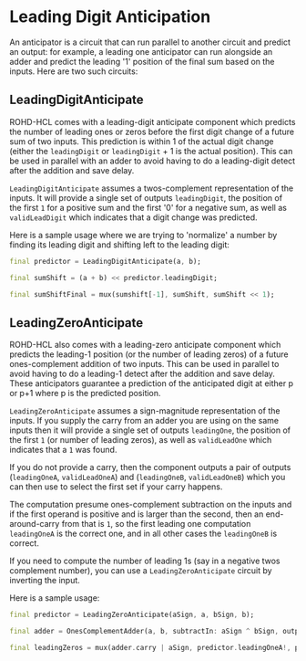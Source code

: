 # Leading Digit Anticipation

An anticipator is a circuit that can run parallel to another circuit and predict an output: for example, a leading one anticipator can run alongside an adder and predict the leading '1' position of the final sum based on the inputs.  Here are two such circuits:

## LeadingDigitAnticipate

ROHD-HCL comes with a leading-digit anticipate component which predicts the number of leading ones or zeros before the first digit change of a future sum of two inputs.  This prediction is within 1 of the actual digit change (either the `leadingDigit` or `leadingDigit` + 1 is the actual position). This can be used in parallel with an adder to avoid having to do a leading-digit detect after the addition and save delay.

`LeadingDigitAnticipate` assumes a twos-complement representation of the inputs. It will provide a single set of outputs `leadingDigit`, the position of the first `1` for a positive sum and the first '0' for a negative sum, as well as `validLeadDigit` which indicates that a digit change was predicted.  

Here is a sample usage where we are trying to 'normalize' a number by finding its leading digit and shifting left to the leading
digit:

```dart
final predictor = LeadingDigitAnticipate(a, b);

final sumShift = (a + b) << predictor.leadingDigit;

final sumShiftFinal = mux(sumshift[-1], sumShift, sumShift << 1);
```

## LeadingZeroAnticipate

ROHD-HCL also comes with a leading-zero anticipate component which predicts the leading-1 position (or the number of leading zeros) of a future ones-complement addition of two inputs. This can be used in parallel to avoid having to do a leading-1 detect after the addition and save delay. These anticipators guarantee a prediction of the anticipated digit at either p or p+1 where p is the predicted position.

`LeadingZeroAnticipate` assumes a sign-magnitude representation of the inputs.  If you supply the carry from an adder you are using on the same inputs then it will provide a single set of outputs `leadingOne`, the position of the first `1` (or number of leading zeros), as well as `validLeadOne` which indicates that a `1` was found.  

If you do not provide a carry, then the component outputs a pair of outputs (`leadingOneA`, `validLeadOneA`) and (`leadingOneB`, `validLeadOneB`) which you can then use to select the first set if your carry happens.

The computation presume ones-complement subtraction on the inputs and if the first operand is positive and is larger than the second, then an end-around-carry from that is `1`, so the first leading one computation `leadingOneA` is the correct one, and in all other cases the `leadingOneB` is correct.

If you need to compute the number of leading 1s (say in a negative twos complement number), you can use a `LeadingZeroAnticipate` circuit by inverting the input.

Here is a sample usage:

```dart
final predictor = LeadingZeroAnticipate(aSign, a, bSign, b);

final adder = OnesComplementAdder(a, b, subtractIn: aSign ^ bSign, outputEndAroundCarry: true);

final leadingZeros = mux(adder.carry | aSign, predictor.leadingOneA!, predictor.leadingOneB!);
```
